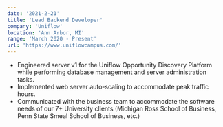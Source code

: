 ```yaml
---
date: '2021-2-21'
title: 'Lead Backend Developer'
company: 'Uniflow'
location: 'Ann Arbor, MI'
range: 'March 2020 - Present'
url: 'https://www.uniflowcampus.com/'
---
```


- Engineered server v1 for the Uniflow Opportunity Discovery Platform while performing database management and server
administration tasks.
- Implemented web server auto-scaling to accommodate peak traffic hours.
- Communicated with the business team to accommodate the software needs of our 7+ University clients (Michigan Ross School
of Business, Penn State Smeal School of Business, etc.)
